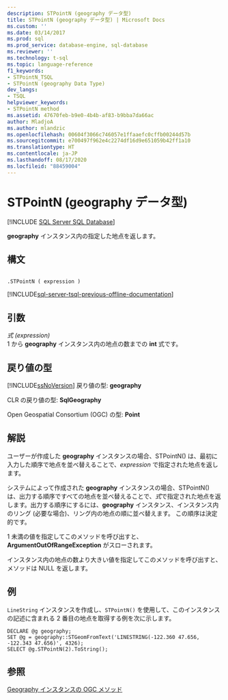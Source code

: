 ```yaml
---
description: STPointN (geography データ型)
title: STPointN (geography データ型) | Microsoft Docs
ms.custom: ''
ms.date: 03/14/2017
ms.prod: sql
ms.prod_service: database-engine, sql-database
ms.reviewer: ''
ms.technology: t-sql
ms.topic: language-reference
f1_keywords:
- STPointN_TSQL
- STPointN (geography Data Type)
dev_langs:
- TSQL
helpviewer_keywords:
- STPointN method
ms.assetid: 47670feb-b9e0-4b4b-af83-b9bba7da66ac
author: MladjoA
ms.author: mlandzic
ms.openlocfilehash: 00604f3066c746057e1ffaaefc0cffb00244d57b
ms.sourcegitcommit: e700497f962e4c2274df16d9e651059b42ff1a10
ms.translationtype: HT
ms.contentlocale: ja-JP
ms.lasthandoff: 08/17/2020
ms.locfileid: "88459004"
---
```

# <a name="stpointn-geography-data-type"></a>STPointN (geography データ型)
[!INCLUDE [SQL Server SQL Database](../../includes/applies-to-version/sql-asdb.md)]

  **geography** インスタンス内の指定した地点を返します。  
  
## <a name="syntax"></a>構文  
  
```  
  
.STPointN ( expression )  
```  
  
[!INCLUDE[sql-server-tsql-previous-offline-documentation](../../includes/sql-server-tsql-previous-offline-documentation.md)]

## <a name="arguments"></a>引数
 *式 (expression)*  
 1 から **geography** インスタンス内の地点の数までの **int** 式です。  
  
## <a name="return-types"></a>戻り値の型  
 [!INCLUDE[ssNoVersion](../../includes/ssnoversion-md.md)] 戻り値の型: **geography**  
  
 CLR の戻り値の型: **SqlGeography**  
  
 Open Geospatial Consortium (OGC) の型: **Point**  
  
## <a name="remarks"></a>解説  
 ユーザーが作成した **geography** インスタンスの場合、STPointN() は、最初に入力した順序で地点を並べ替えることで、*expression* で指定された地点を返します。  
  
 システムによって作成された **geography** インスタンスの場合、STPointN() は、出力する順序ですべての地点を並べ替えることで、*式*で指定された地点を返します。出力する順序にするには、**geography** インスタンス、インスタンス内のリング (必要な場合)、リング内の地点の順に並べ替えます。 この順序は決定的です。  
  
 1 未満の値を指定してこのメソッドを呼び出すと、**ArgumentOutOfRangeException** がスローされます。  
  
 インスタンス内の地点の数より大きい値を指定してこのメソッドを呼び出すと、メソッドは NULL を返します。  
  
## <a name="examples"></a>例  
 `LineString` インスタンスを作成し、`STPointN()` を使用して、このインスタンスの記述に含まれる 2 番目の地点を取得する例を次に示します。  
  
```  
DECLARE @g geography;  
SET @g = geography::STGeomFromText('LINESTRING(-122.360 47.656, -122.343 47.656)', 4326);  
SELECT @g.STPointN(2).ToString();  
```  
  
## <a name="see-also"></a>参照  
 [Geography インスタンスの OGC メソッド](../../t-sql/spatial-geography/ogc-methods-on-geography-instances.md)  
  
  
